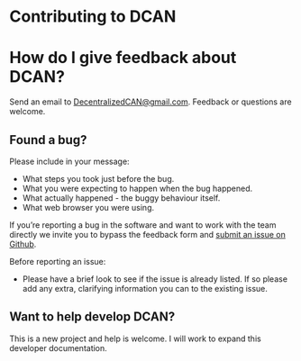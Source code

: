 # Contributing to DCAN

# How do I give feedback about DCAN?

Send an email to DecentralizedCAN@gmail.com. Feedback or questions are welcome.

## Found a bug?

Please include in your message:
* What steps you took just before the bug.
* What you were expecting to happen when the bug happened.
* What actually happened - the buggy behaviour itself.
* What web browser you were using.

If you’re reporting a bug in the software and want to work with the team directly we invite you to bypass the feedback form and [submit an issue on Github](https://github.com/DecentralizedCAN/CAN/issues/new).

Before reporting an issue:
* Please have a brief look to see if the issue is already listed. If so please add any extra, clarifying information you can to the existing issue.

## Want to help develop DCAN?

This is a new project and help is welcome. I will work to expand this developer documentation.